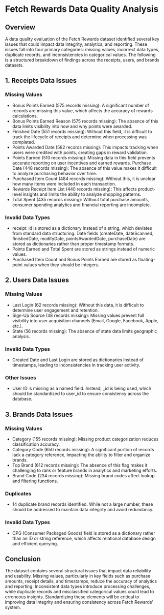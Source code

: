 # Fetch Rewards Data Quality Analysis
## Overview
A data quality evaluation of the Fetch Rewards dataset identified several key issues that could impact data integrity, analytics, and reporting. These issues fall into four primary categories: missing values, incorrect data types, duplicate records, and inconsistencies in categorical values. The following is a structured breakdown of findings across the receipts, users, and brands datasets.

## 1. Receipts Data Issues
### Missing Values
- Bonus Points Earned (575 records missing): A significant number of records are missing this value, which affects the accuracy of rewards calculations.
- Bonus Points Earned Reason (575 records missing): The absence of this data limits visibility into how and why points were awarded.
- Finished Date (551 records missing): Without this field, it is difficult to track the lifecycle of receipts and determine when processing was completed.
- Points Awarded Date (582 records missing): This impacts tracking when users were credited with points, creating gaps in reward validation.
- Points Earned (510 records missing): Missing data in this field prevents accurate reporting on user incentives and earned rewards.
Purchase Date (448 records missing): The absence of this value makes it difficult to analyze purchasing behavior over time.
- Purchased Item Count (484 records missing): Without this, it is unclear how many items were included in each transaction.
- Rewards Receipt Item List (440 records missing): This affects product-level insights and limits the ability to analyze shopping patterns.
- Total Spent (435 records missing): Without total purchase amounts, consumer spending analytics and financial reporting are incomplete.
### Invalid Data Types
- receipt_id is stored as a dictionary instead of a string, which deviates from standard data structuring.
Date fields (createDate, dateScanned, finishedDate, modifyDate, pointsAwardedDate, purchaseDate) are stored as dictionaries rather than proper timestamp formats.
- Points Earned and Total Spent are stored as strings instead of numeric values.
- Purchased Item Count and Bonus Points Earned are stored as floating-point values when they should be integers.


## 2. Users Data Issues
### Missing Values
- Last Login (62 records missing): Without this data, it is difficult to determine user engagement and retention.
- Sign-Up Source (48 records missing): Missing values prevent full visibility into user acquisition channels (Email, Google, Facebook, Apple, etc.).
- State (56 records missing): The absence of state data limits geographic analysis.
### Invalid Data Types
- Created Date and Last Login are stored as dictionaries instead of timestamps, leading to inconsistencies in tracking user activity.
### Other Issues
- User ID is missing as a named field. Instead, _id is being used, which should be standardized to user_id to ensure consistency across the database.

## 3. Brands Data Issues
### Missing Values
- Category (155 records missing): Missing product categorization reduces classification accuracy.
- Category Code (650 records missing): A significant portion of records lack a category reference, impacting the ability to filter and organize brands.
- Top Brand (612 records missing): The absence of this flag makes it challenging to rank or feature brands in analytics and marketing efforts.
- Brand Code (234 records missing): Missing brand codes affect lookup and filtering functions.
### Duplicates
- 14 duplicate brand records identified. While not a large number, these should be addressed to maintain data integrity and avoid redundancy.
### Invalid Data Types
- CPG (Consumer Packaged Goods) field is stored as a dictionary rather than an ID or string reference, which affects relational database design and efficient querying.

## Conclusion
The dataset contains several structural issues that impact data reliability and usability. Missing values, particularly in key fields such as purchase amounts, receipt details, and timestamps, reduce the accuracy of analytics and reporting. Inconsistent data types introduce processing challenges, while duplicate records and misclassified categorical values could lead to erroneous insights. Standardizing these elements will be critical to improving data integrity and ensuring consistency across Fetch Rewards' system.
